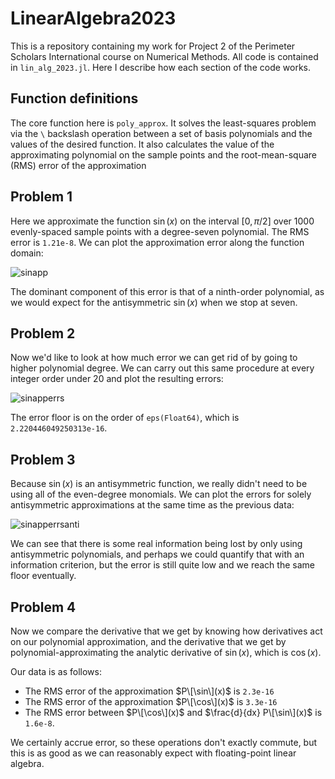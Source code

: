 # LinearAlgebra2023

This is a repository containing my work for Project 2 of the Perimeter Scholars International course on Numerical Methods. All code is contained in `lin_alg_2023.jl`.  Here I describe how each section of the code works.

## Function definitions

The core function here is `poly_approx`. It solves the least-squares problem via the `\` backslash operation between a set of basis polynomials and the values of the desired function.  It also calculates the value of the approximating polynomial on the sample points and the root-mean-square (RMS) error of the approximation

## Problem 1

Here we approximate the function $\sin(x)$ on the interval $[0, \pi/2]$ over 1000 evenly-spaced sample points with a degree-seven polynomial.  The RMS error is `1.21e-8`.  We can plot the approximation error along the function domain:

![sinapp](https://user-images.githubusercontent.com/5233686/214921068-3900e5b3-2456-40e7-8718-75e347621d89.png)


The dominant component of this error is that of a ninth-order polynomial, as we would expect for the antisymmetric $\sin(x)$ when we stop at seven.

## Problem 2

Now we'd like to look at how much error we can get rid of by going to higher polynomial degree.  We can carry out this same procedure at every integer order under 20 and plot the resulting errors:

![sinapperrs](https://user-images.githubusercontent.com/5233686/214921091-dbe12cf1-c354-44e1-97a8-4d97d59795e3.png)


The error floor is on the order of `eps(Float64)`, which is `2.220446049250313e-16`.

## Problem 3

Because $\sin(x)$ is an antisymmetric function, we really didn't need to be using all of the even-degree monomials.  We can plot the errors for solely antisymmetric approximations at the same time as the previous data:

![sinapperrsanti](https://user-images.githubusercontent.com/5233686/214921123-78a89c07-048c-4ed2-a1d8-35f47a741d34.png)

We can see that there is some real information being lost by only using antisymmetric polynomials, and perhaps we could quantify that with an information criterion, but the error is still quite low and we reach the same floor eventually.

## Problem 4

Now we compare the derivative that we get by knowing how derivatives act on our polynomial approximation, and the derivative that we get by polynomial-approximating the analytic derivative of $\sin(x)$, which is $\cos(x)$.

Our data is as follows:
- The RMS error of the approximation $P\[\sin\](x)$ is `2.3e-16`
- The RMS error of the approximation $P\[\cos\](x)$ is `3.3e-16`
- The RMS error between $P\[\cos\](x)$ and $\frac{d}{dx} P\[\sin\](x)$ is `1.6e-8`.

We certainly accrue error, so these operations don't exactly commute, but this is as good as we can reasonably expect with floating-point linear algebra.
